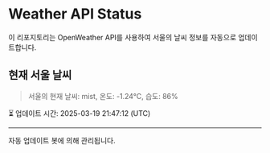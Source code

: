 
# Weather API Status

이 리포지토리는 OpenWeather API를 사용하여 서울의 날씨 정보를 자동으로 업데이트합니다.

## 현재 서울 날씨
> 서울의 현재 날씨: mist, 온도: -1.24°C, 습도: 86%

⏳ 업데이트 시간: 2025-03-19 21:47:12 (UTC)

---
자동 업데이트 봇에 의해 관리됩니다.
